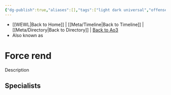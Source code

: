 ```yaml
---
{"dg-publish":true,"aliases":[],"tags":["light dark universal","offense defense utility","control sense alter","forcepower"],"permalink":"/force-abilities-force-phenomena/force-rend/","dgPassFrontmatter":true}
---
```


- [[WEWL\|Back to Home]] | [[Meta/Timeline\|Back to Timeline]] | [[Meta/Directory\|Back to Directory]] | [Back to Ao3](https://archiveofourown.org/works/19334440/chapters/45992584)
- Also known as 

# Force rend
Description

**Specialists**
- 